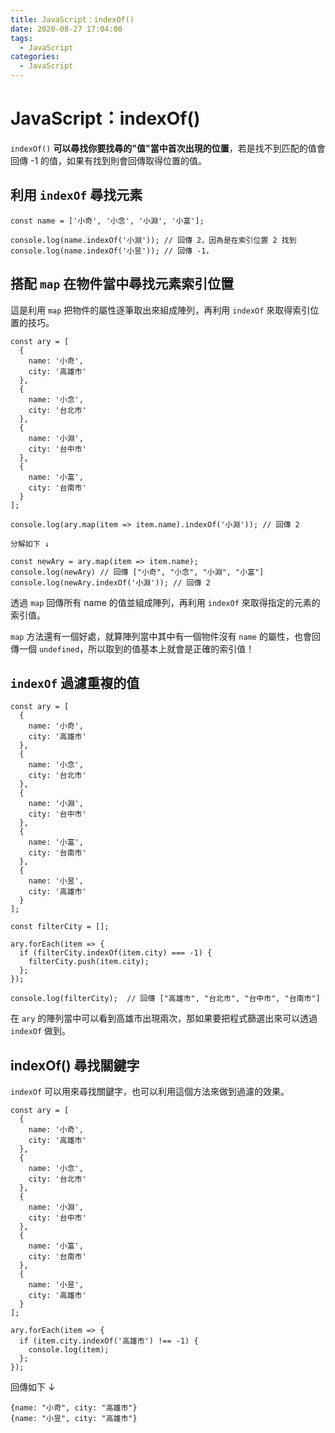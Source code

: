 ```yaml
---
title: JavaScript：indexOf()
date: 2020-08-27 17:04:00
tags:
  - JavaScript
categories: 
  - JavaScript
---
```


# JavaScript：indexOf()

`indexOf()` **可以尋找你要找尋的"值"當中首次出現的位置**，若是找不到匹配的值會回傳 -1 的值，如果有找到則會回傳取得位置的值。

## 利用 `indexOf` 尋找元素

```
const name = ['小奇', '小念', '小淵', '小富'];

console.log(name.indexOf('小淵')); // 回傳 2，因為是在索引位置 2 找到
console.log(name.indexOf('小昱')); // 回傳 -1，
```

<!--more-->

## 搭配 `map` 在物件當中尋找元素索引位置

這是利用 `map` 把物件的屬性逐筆取出來組成陣列，再利用 `indexOf` 來取得索引位置的技巧。

```
const ary = [
  {
    name: '小奇',
    city: '高雄市'
  },
  {
    name: '小念',
    city: '台北市'
  },
  {
    name: '小淵',
    city: '台中市'
  },
  {
    name: '小富',
    city: '台南市'
  }
];

console.log(ary.map(item => item.name).indexOf('小淵')); // 回傳 2

分解如下 ↓

const newAry = ary.map(item => item.name);
console.log(newAry) // 回傳 ["小奇", "小念", "小淵", "小富"]
console.log(newAry.indexOf('小淵')); // 回傳 2
```

透過 `map` 回傳所有 name 的值並組成陣列，再利用 `indexOf` 來取得指定的元素的索引值。

`map` 方法還有一個好處，就算陣列當中其中有一個物件沒有 `name` 的屬性，也會回傳一個 `undefined`，所以取到的值基本上就會是正確的索引值！

## `indexOf` 過濾重複的值

```
const ary = [
  {
    name: '小奇',
    city: '高雄市'
  },
  {
    name: '小念',
    city: '台北市'
  },
  {
    name: '小淵',
    city: '台中市'
  },
  {
    name: '小富',
    city: '台南市'
  },
  {
    name: '小昱',
    city: '高雄市'
  }
];

const filterCity = [];

ary.forEach(item => {
  if (filterCity.indexOf(item.city) === -1) {
    filterCity.push(item.city);
  };
});

console.log(filterCity);  // 回傳 ["高雄市", "台北市", "台中市", "台南市"]
```

在 `ary` 的陣列當中可以看到高雄市出現兩次，那如果要把程式篩選出來可以透過 `indexOf` 做到。


## indexOf() 尋找關鍵字

`indexOf` 可以用來尋找關鍵字，也可以利用這個方法來做到過濾的效果。

```
const ary = [
  {
    name: '小奇',
    city: '高雄市'
  },
  {
    name: '小念',
    city: '台北市'
  },
  {
    name: '小淵',
    city: '台中市'
  },
  {
    name: '小富',
    city: '台南市'
  },
  {
    name: '小昱',
    city: '高雄市'
  }
];

ary.forEach(item => {
  if (item.city.indexOf('高雄市') !== -1) {
    console.log(item); 
  };
});
```

回傳如下 ↓

```
{name: "小奇", city: "高雄市"}
{name: "小昱", city: "高雄市"}
```